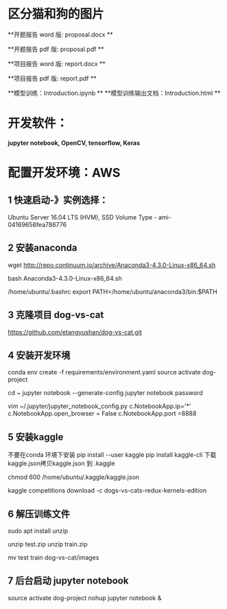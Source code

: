 # 区分猫和狗的图片

**开题报告 word 版: proposal.docx **

**开题报告 pdf 版: proposal.pdf **

**项目报告 word 版: report.docx **

**项目报告 pdf 版: report.pdf **

**模型训练：Introduction.ipynb **
**模型训练输出文档：Introduction.html **

# 开发软件：
**jupyter notebook, OpenCV, tensorflow, Keras**


# 配置开发环境：AWS
## 1 快速启动-》实例选择：
Ubuntu Server 16.04 LTS (HVM), SSD Volume Type - ami-04169656fea786776


## 2 安装anaconda
wget http://repo.continuum.io/archive/Anaconda3-4.3.0-Linux-x86_64.sh

bash Anaconda3-4.3.0-Linux-x86_64.sh

/home/ubuntu/.bashrc
export PATH=/home/ubuntu/anaconda3/bin:$PATH

## 3 克隆项目 dog-vs-cat
https://github.com/etangyushan/dog-vs-cat.git

## 4 安装开发环境
conda env create -f requirements/environment.yaml
source activate dog-project

cd ~
jupyter notebook --generate-config
jupyter notebook password

vim ~/.jupyter/jupyter_notebook_config.py
c.NotebookApp.ip='*'
c.NotebookApp.open_browser = False
c.NotebookApp.port =8888


## 5 安装kaggle
不要在conda 环境下安装
pip install --user kaggle
pip install kaggle-cli
下载kaggle.json拷贝kaggle.json 到 .kaggle

chmod 600 /home/ubuntu/.kaggle/kaggle.json

kaggle competitions download -c dogs-vs-cats-redux-kernels-edition

## 6 解压训练文件
sudo apt install unzip

unzip test.zip 
unzip train.zip

mv test train dog-vs-cat/images



## 7 后台启动 jupyter notebook
source activate dog-project
nohup jupyter notebook &

